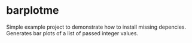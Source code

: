 # barplotme
Simple example project to demonstrate how to install missing depencies. Generates bar plots of a list of passed integer values.
